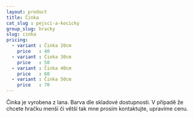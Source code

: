 ```yaml
---
layout: product
title: Činka
cat_slug : pejsci-a-kocicky
group_slug: hracky
slug: cinka
pricing:
  - variant : Činka 20cm
    price   : 40
  - variant : Činka 30cm
    price   : 50
  - variant : Činka 40cm
    price   : 60
  - variant : Činka 50cm
    price   : 70
---
```


Činka je vyrobena z lana. Barva dle skladové dostupnosti. V případě že chcete hračku menší či větší tak mne prosím kontaktujte, upravíme cenu.

